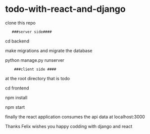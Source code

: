 # todo-with-react-and-django


clone this repo


       ###server side####
cd backend 

make migrations and migrate  the database

python manage.py runserver
        
        ###client side ####

at the root directory that is todo

cd frontend

npm install 

npm start


finally the react application consumes the api data at localhost:3000

Thanks Felix wishes you happy codding with django and react
